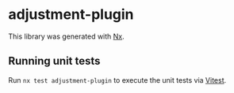 # adjustment-plugin

This library was generated with [Nx](https://nx.dev).

## Running unit tests

Run `nx test adjustment-plugin` to execute the unit tests via [Vitest](https://vitest.dev/).
